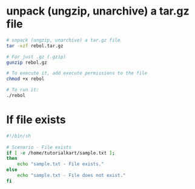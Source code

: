 # unpack (ungzip, unarchive) a tar.gz file
```bash
# unpack (ungzip, unarchive) a tar.gz file
tar -xzf rebol.tar.gz

# For just .gz (.gzip)
gunzip rebol.gz

# To execute it, add execute permissions to the file
chmod +x rebol

# To run it:
./rebol
```


# If file exists
```sh
#!/bin/sh
 
# Scenario - File exists
if [ -e /home/tutorialkart/sample.txt ];
then
    echo "sample.txt - File exists."
else
    echo "sample.txt - File does not exist."
fi
```